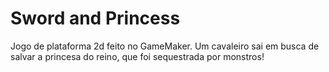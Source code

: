 # Sword and Princess
Jogo de plataforma 2d feito no GameMaker.
Um cavaleiro sai em busca de salvar a princesa do reino, que foi sequestrada por monstros!
